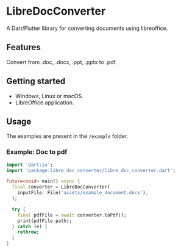 # LibreDocConverter

A Dart/Flutter library for converting documents using libreoffice.

## Features

Convert from .doc, .docx, .ppt, .pptx to .pdf.

## Getting started

* Windows, Linux or macOS.
* LibreOffice application.

## Usage

The examples are present in the `/example` folder.

### Example: Doc to pdf

```dart
import 'dart:io';
import 'package:libre_doc_converter/libre_doc_converter.dart';

Future<void> main() async {
  final converter = LibreDocConverter(
    inputFile: File('assets/example_document.docx'),
  );

  try {
    final pdfFile = await converter.toPdf();
    print(pdfFile.path);
  } catch (e) {
    rethrow;
  }
}
```

<!--
## Additional information

TODO: Tell users more about the package: where to find more information, how to
contribute to the package, how to file issues, what response they can expect
from the package authors, and more.
-->
